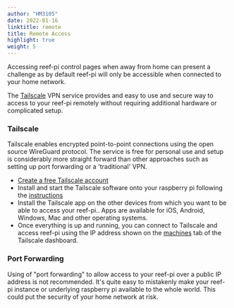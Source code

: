 ```yaml
---
author: "HM3105"
date: 2022-01-16
linktitle: remote
title: Remote Access
highlight: true
weight: 5
---
```

Accessing reef-pi control pages when away from home can present a challenge as by default reef-pi will only be accessible when connected to your home network.

The [Tailscale](https://www.tailscale.com) VPN service provides and easy to use and secure way to access to your reef-pi remotely without requiring additional hardware or complicated setup.


### Tailscale

Tailscale enables encrypted point-to-point connections using the open source WireGuard protocol. The service is free for personal use and setup is considerably more straight forward than other approaches such as setting up port forwarding or a 'traditional' VPN. 

- [Create a free Tailscale account](https://login.tailscale.com/start) 
- Install and start the Tailscale software onto your raspberry pi following the [instructions](https://tailscale.com/download/linux/rpi) 
- Install the Tailscale app on the other devices from which you want to be able to access your reef-pi.. Apps are available for iOS, Android, Windows, Mac and other operating systems.
- Once everything is up and running, you can connect to Tailscale and access reef-pi using the IP address shown on the [machines](https://login.tailscale.com/admin/machines) tab of the Tailscale dashboard.

### Port Forwarding
Using of "port forwarding" to allow access to your reef-pi over a public IP address is not recommended. It's quite easy to mistakenly make your reef-pi instance or underlying raspberry pi available to the whole world. This could put the security of your home network at risk.
